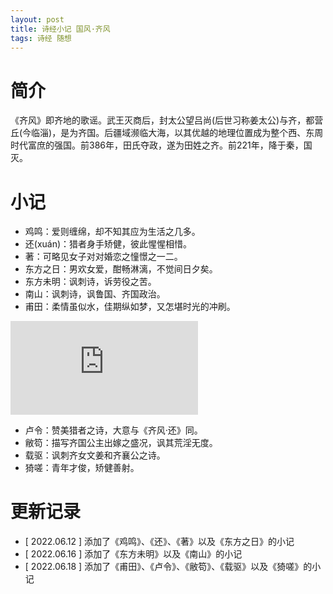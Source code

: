 ```yaml
---
layout: post
title: 诗经小记 国风·齐风
tags: 诗经 随想
---
```


# 简介

《齐风》即齐地的歌谣。武王灭商后，封太公望吕尚(后世习称姜太公)与齐，都营丘(今临淄)，是为齐国。后疆域濒临大海，以其优越的地理位置成为整个西、东周时代富庶的强国。前386年，田氏夺政，遂为田姓之齐。前221年，降于秦，国灭。

# 小记

- 鸡鸣：爱则缠绵，却不知其应为生活之几多。
- 还(xuán)：猎者身手矫健，彼此惺惺相惜。
- 著：可略见女子对对婚恋之憧憬之一二。
- 东方之日：男欢女爱，酣畅淋漓，不觉间日夕矣。
- 东方未明：讽刺诗，诉劳役之苦。
- 南山：讽刺诗，讽鲁国、齐国政治。
- 甫田：柔情虽似水，佳期纵如梦，又怎堪时光的冲刷。

<div class="video-frame"><iframe src="https://www.youtube.com/embed/_QdmJIFJjdc" title="YouTube video player" frameborder="0" allowfullscreen></iframe></div>

- 卢令：赞美猎者之诗，大意与《齐风·还》同。
- 敝笱：描写齐国公主出嫁之盛况，讽其荒淫无度。
- 载驱：讽刺齐女文姜和齐襄公之诗。
- 猗嗟：青年才俊，矫健善射。

# 更新记录

- [ 2022.06.12 ] 添加了《鸡鸣》、《还》、《著》以及《东方之日》的小记
- [ 2022.06.16 ] 添加了《东方未明》以及《南山》的小记
- [ 2022.06.18 ] 添加了《甫田》、《卢令》、《敝笱》、《载驱》以及《猗嗟》的小记
